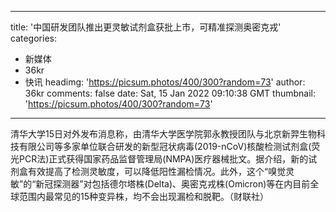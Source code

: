 
---
title: '中国研发团队推出更灵敏试剂盒获批上市，可精准探测奥密克戎'
categories: 
 - 新媒体
 - 36kr
 - 快讯
headimg: 'https://picsum.photos/400/300?random=73'
author: 36kr
comments: false
date: Sat, 15 Jan 2022 09:10:38 GMT
thumbnail: 'https://picsum.photos/400/300?random=73'
---

<div>   
清华大学15日对外发布消息称，由清华大学医学院郭永教授团队与北京新羿生物科技有限公司等多家单位联合研发的新型冠状病毒(2019-nCoV)核酸检测试剂盒(荧光PCR法)正式获得国家药品监督管理局(NMPA)医疗器械批文。据介绍，新的试剂盒有效提高了检测灵敏度，可以降低阳性漏检情况。此外，这个“嗅觉灵敏”的“新冠探测器”对包括德尔塔株(Delta)、奥密克戎株(Omicron)等在内目前全球范围内最常见的15种变异株，均不会出现漏检和脱靶。（财联社）  
</div>
            